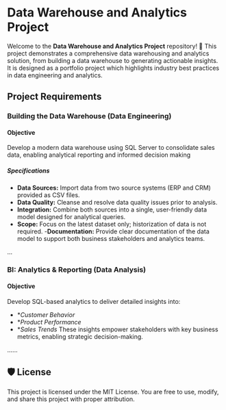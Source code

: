 # Data Warehouse and Analytics Project
Welcome to the **Data Warehouse and Analytics Project** repository! 🎯
This project demonstrates a comprehensive data warehousing and analytics solution, from building a data warehouse to generating actionable insights. It is designed as a portfolio project which highlights industry best practices in data engineering and analytics.


## Project Requirements

### Building the Data Warehouse (Data Engineering)

#### Objective
Develop a modern data warehouse using SQL Server to consolidate sales data, enabling analytical reporting and informed decision making

##### Specifications
- **Data Sources:** Import data from two source systems (ERP and CRM) provided as CSV files.
- **Data Quality:** Cleanse and resolve data quality issues prior to analysis.
- **Integration:** Combine both sources into a single, user-friendly data model designed for analytical queries.
- **Scope:** Focus on the latest dataset only; historization of data is not required.
-**Documentation:** Provide clear documentation of the data model to support both business stakeholders and analytics teams.

...

### BI: Analytics & Reporting (Data Analysis)

#### Objective
Develop SQL-based analytics to deliver detailed insights into:

- **Customer Behavior*
- **Product Performance*
- **Sales Trends*
These insights empower stakeholders with key business metrics, enabling strategic decision-making.

......

## 🛡️ License
This project is licensed under the MIT License. You are free to use, modify, and share this project with proper attribution.

